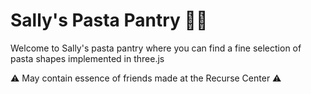 # Sally's Pasta Pantry :woman_cook:
Welcome to Sally's pasta pantry where you can find a fine selection of pasta shapes implemented in three.js

:warning: May contain essence of friends made at the Recurse Center :warning:
